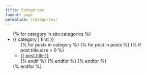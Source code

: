 ```yaml
---
title: Categories
layout: page
permalink: /categories/
---
```

<ul>
{% for category in site.categories %}
<li><a name="{{ category | first | slugify }}">{{ category | first }}</a>
<ul>
{% for posts in category %}
{% for post in posts %}
{% if post.title.size > 0 %}
<li><a href="{{ post.url }}">{{ post.title }}</a></li>
{% endif %}
{% endfor %}
{% endfor %}
</ul>
</li>
{% endfor %}
</ul>
